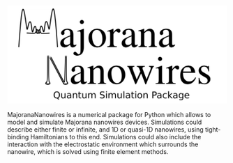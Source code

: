 ![alt text](Logo.png)

MajoranaNanowires is a numerical package for Python which allows to model and simulate Majorana nanowires devices. Simulations could describe either finite or infinite, and 1D or quasi-1D nanowires, using tight-binding Hamiltonians to this end. Simulations could also include the interaction with the electrostatic environment which surrounds the nanowire, which is solved using finite element methods.

